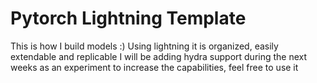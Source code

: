 # Pytorch Lightning Template
This is how I build models :)
Using lightning it is organized, easily extendable and replicable 
I will be adding hydra support during the next weeks as an experiment to increase the capabilities, feel free to use it

